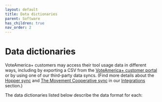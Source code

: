 ```yaml
---
layout: default
title: Data dictionaries
parent: Software
has_children: true
nav_order: 2
---
```


# Data dictionaries

VoteAmerica+ customers may access their tool usage data in different ways, including by exporting a CSV
from the [VoteAmerica+ customer portal](https://secure.voteamerica.org/export/) or by using one of our third-party
data syncs. (Find more details about the [Hopper sync](/integrations/hopper/) 
and [The Movement Cooperative sync](/integrations/the_movement_cooperative/) 
in our [Integrations](/integrations/) section.)

The data dictionaries listed below describe the data format for each: